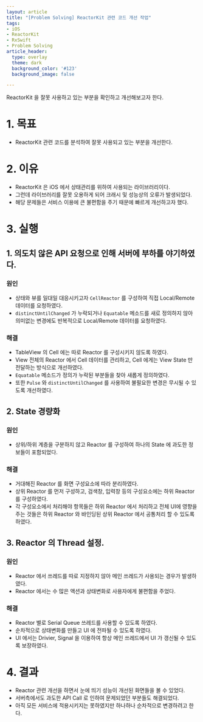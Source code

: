 ```yaml
---
layout: article
title: "[Problem Solving] ReactorKit 관련 코드 개선 작업" 
tags:
- iOS
- ReactorKit
- RxSwift
- Problem Solving
article_header:
  type: overlay
  theme: dark
  background_color: '#123'
  background_image: false

---
```


ReactorKit 을 잘못 사용하고 있는 부분을 확인하고 개선해보고자 한다. 

<!--more-->

# 1. 목표
- ReactorKit 관련 코드를 분석하여 잘못 사용되고 있는 부분을 개선한다. 

# 2. 이유
- ReactorKit 은 iOS 에서 상태관리를 위하여 사용되는 라이브러리이다. 
- 그런데 라이브러리를 잘못 오용하게 되어 크래시 및 성능상의 오류가 발생되었다. 
- 해당 문제들은 서비스 이용에 큰 불편함을 주기 때문에 빠르게 개선하고자 했다. 

# 3. 실행

## 1. 의도치 않은 API 요청으로 인해 서버에 부하를 야기하였다. 

### 원인
- 상태와 뷰를 일대일 대응시키고자 `CellReactor` 를 구성하여 직접 Local/Remote 데이터를 요청하였다. 
- `distinctUntilChanged` 가 누락되거나 `Equatable` 메소드를 새로 정의하지 않아 의미없는 변경에도 반복적으로 Local/Remote 데이터를 요청하였다. 

### 해결
- TableView 의 Cell 에는 따로 Reactor 를 구성시키지 않도록 하였다. 
- View 전체의 Reactor 에서 Cell 데이터를 관리하고, Cell 에게는 View State 만 전달하는 방식으로 개선하였다. 
- `Equatable` 메소드가 정의가 누락된 부분들을 찾아 새롭게 정의하였다. 
- 또한 `Pulse` 와 `distinctUntilChanged` 를 사용하여 불필요한 변경은 무시될 수 있도록 개선하였다.


## 2. State 경량화

### 원인
- 상위/하위 계층을 구분하지 않고 Reactor 를 구성하여 하나의 State 에 과도한 정보들이 포함되었다.

### 해결
- 거대해진 Reactor 를 화면 구성요소에 따라 분리하였다.
- 상위 Reactor 를 먼저 구성하고, 검색창, 입력창 등의 구성요소에는 하위 Reactor 를 구성하였다. 
- 각 구성요소에서 처리해야 항목들은 하위 Reactor 에서 처리하고 전체 UI에 영향을 주는 것들은 하위 Reactor 와 바인딩된 상위 Reactor 에서 공통처리 할 수 있도록 하였다. 

## 3. Reactor 의 Thread 설정. 

### 원인
- Reactor 에서 쓰레드를 따로 지정하지 않아 메인 쓰레드가 사용되는 경우가 발생하였다. 
- Reactor 에서는 수 많은 액션과 상태변화로 사용자에게 불편함을 주었다. 

### 해결
- Reactor 별로 Serial Queue 쓰레드를 사용할 수 있도록 하였다. 
- 순차적으로 상태변화를 만들고 UI 에 전파될 수 있도록 하였다. 
- UI 에서는 Drivier, Signal 을 이용하여 항상 메인 쓰레드에서 UI 가 갱신될 수 있도록 보장하였다. 


# 4. 결과
- Reactor 관련 개선을 하면서 눈에 띄기 성능이 개선된 화면들을 볼 수 있었다. 
- 서버측에서도 과도한 API Call 로 인하여 문제되었던 부분들도 해결되었다.
- 아직 모든 서비스에 적용시키지는 못하였지만 하나하나 순차적으로 변경하려고 한다. 
